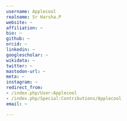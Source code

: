 ```yaml
---
username: Applecool
realname: Sr Harsha.P
website: ~
affiliation: ~
bio: ~
github: ~
orcid: ~
linkedin: ~
googlescholar: ~
wikidata: ~
twitter: ~
mastodon-url: ~
meta: ~
instagram: ~
redirect_from:
- /index.php/User:Applecool
- /index.php/Special:Contributions/Applecool
email: ~

---
```

